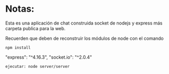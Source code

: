 # Notas:

Esta es una aplicación de chat construida socket de nodejs y express más carpeta publica para la web.

Recuerden que deben de reconstruir los módulos de node con el comando

```
npm install
```
"express": "^4.16.3",
"socket.io": "^2.0.4"
```
ejecutar: node server/server
```
